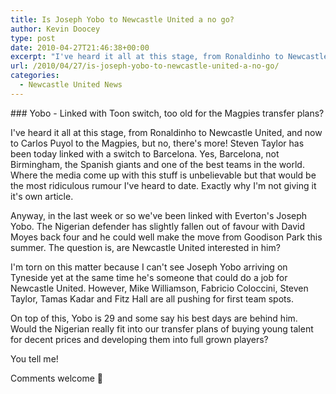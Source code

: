 ```yaml
---
title: Is Joseph Yobo to Newcastle United a no go?
author: Kevin Doocey
type: post
date: 2010-04-27T21:46:38+00:00
excerpt: "I've heard it all at this stage, from Ronaldinho to Newcastle United, and now to Carlos Puyol to the Magpies, but no, there's more! Steven Taylor has been today linked with a switch to Barcelona. Yes, Barcelona, not Birmingham, the Spanish giants and one of the best teams in the world. Where the media come up with this stuff is unbelievable.."
url: /2010/04/27/is-joseph-yobo-to-newcastle-united-a-no-go/
categories:
  - Newcastle United News
---
```


### Yobo - Linked with Toon switch, too old for the Magpies transfer plans?

I've heard it all at this stage, from Ronaldinho to Newcastle United, and now to Carlos Puyol to the Magpies, but no, there's more! Steven Taylor has been today linked with a switch to Barcelona. Yes, Barcelona, not Birmingham, the Spanish giants and one of the best teams in the world. Where the media come up with this stuff is unbelievable but that would be the most ridiculous rumour I've heard to date. Exactly why I'm not giving it it's own article.

Anyway, in the last week or so we've been linked with Everton's Joseph Yobo. The Nigerian defender has slightly fallen out of favour with David Moyes back four and he could well make the move from Goodison Park this summer. The question is, are Newcastle United interested in him?

I'm torn on this matter because I can't see Joseph Yobo arriving on Tyneside yet at the same time he's someone that could do a job for Newcastle United. However, Mike Williamson, Fabricio Coloccini, Steven Taylor, Tamas Kadar and Fitz Hall are all pushing for first team spots.

On top of this, Yobo is 29 and some say his best days are behind him. Would the Nigerian really fit into our transfer plans of buying young talent for decent prices and developing them into full grown players?

You tell me!

Comments welcome 🙂
